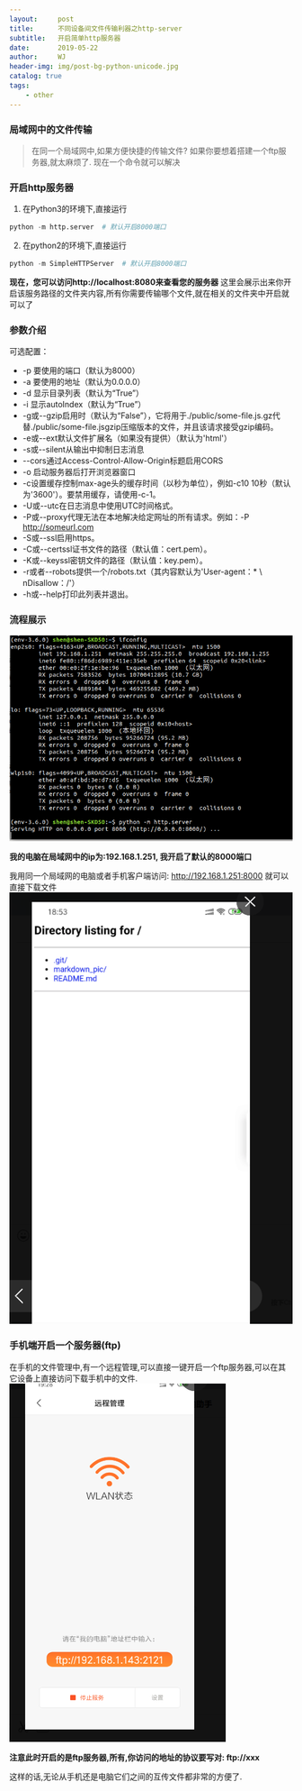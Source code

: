 ```yaml
---
layout:     post
title:      不同设备间文件传输利器之http-server
subtitle:   开启简单http服务器
date:       2019-05-22
author:     WJ
header-img: img/post-bg-python-unicode.jpg
catalog: true
tags:
    - other
---
```

### 局域网中的文件传输
>在同一个局域网中,如果方便快捷的传输文件?
如果你要想着搭建一个ftp服务器,就太麻烦了. 现在一个命令就可以解决

### 开启http服务器
1. 在Python3的环境下,直接运行
```py
python -m http.server  # 默认开启8000端口
```
2. 在python2的环境下,直接运行
```py
python -m SimpleHTTPServer  # 默认开启8000端口
```

**现在，您可以访问http://localhost:8080来查看您的服务器**
这里会展示出来你开启该服务路径的文件夹内容,所有你需要传输哪个文件,就在相关的文件夹中开启就可以了

### 参数介绍
可选配置：
- -p 要使用的端口（默认为8000）
- -a 要使用的地址（默认为0.0.0.0）
- -d 显示目录列表（默认为“True”）
- -i 显示autoIndex（默认为“True”）
- -g或--gzip启用时（默认为“False”），它将用于./public/some-file.js.gz代替./public/some-file.jsgzip压缩版本的文件，并且该请求接受gzip编码。
- -e或--ext默认文件扩展名（如果没有提供）（默认为'html'）
- -s或--silent从输出中抑制日志消息
- --cors通过Access-Control-Allow-Origin标题启用CORS
- -o 启动服务器后打开浏览器窗口
- -c设置缓存控制max-age头的缓存时间（以秒为单位），例如-c10 10秒（默认为'3600'）。要禁用缓存，请使用-c-1。
- -U或--utc在日志消息中使用UTC时间格式。
- -P或--proxy代理无法在本地解决给定网址的所有请求。例如：-P http://someurl.com
- -S或--ssl启用https。
- -C或--certssl证书文件的路径（默认值：cert.pem）。
- -K或--keyssl密钥文件的路径（默认值：key.pem）。
- -r或者--robots提供一个/robots.txt（其内容默认为'User-agent：* \ nDisallow：/'）
- -h或--help打印此列表并退出。


### 流程展示
![](https://raw.githubusercontent.com/shen-wanjiang/save_picture/master/markdown_pic/http-server.png)

**我的电脑在局域网中的ip为:192.168.1.251, 我开启了默认的8000端口**

我用同一个局域网的电脑或者手机客户端访问: http://192.168.1.251:8000
就可以直接下载文件
![](https://raw.githubusercontent.com/shen-wanjiang/save_picture/master/markdown_pic/http-server-phone.png)


### 手机端开启一个服务器(ftp)
在手机的文件管理中,有一个远程管理,可以直接一键开启一个ftp服务器,可以在其它设备上直接访问下载手机中的文件. 
![](https://raw.githubusercontent.com/shen-wanjiang/save_picture/master/markdown_pic/http-server-ftp.png)

**注意此时开启的是ftp服务器,所有,你访问的地址的协议要写对: ftp://xxx**

这样的话,无论从手机还是电脑它们之间的互传文件都非常的方便了.